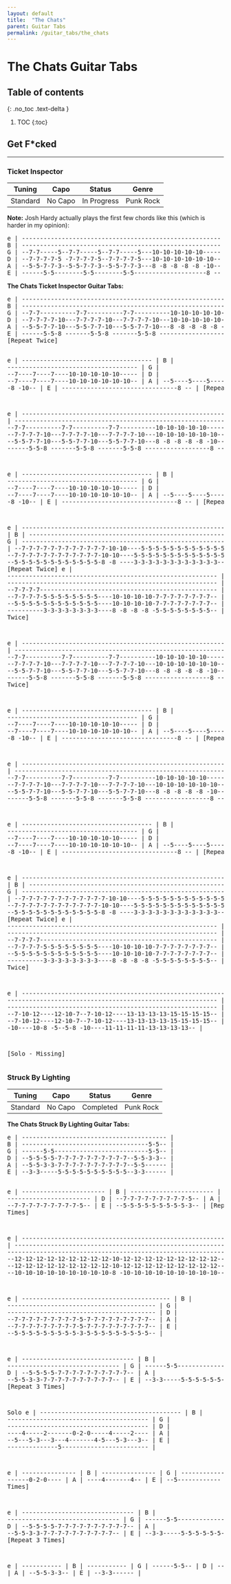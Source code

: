 ```yaml
---
layout: default
title:  "The Chats"
parent: Guitar Tabs
permalink: /guitar_tabs/the_chats
---
```

<h1>The Chats Guitar Tabs</h1> 

## Table of contents
{: .no_toc .text-delta }

1. TOC
{:toc}

## Get F*cked
---------------------------------------------------------------
### Ticket Inspector  

| Tuning | Capo | Status | Genre |  
|:------:|:----:|:------:|:-----:|  
| Standard | No Capo | <span class="label label-yellow">In Progress</span> | Punk Rock |  

**Note:** Josh Hardy actually plays the first few chords like this (which is harder in my opinion):  
<div class="code-example" markdown="1">
<pre class="fs-2 fw-400 ls-2 lh-0.5 text-mono">
e | ------------------------------------------------------- |
B | ------------------------------------------------------- |
G | --7-7-----5--7-7-----5--7-7-----5---10-10-10-10-10----- |
D | --7-7-7-7-5 -7-7-7-7-5--7-7-7-7-5---10-10-10-10-10-10-- |
A | --5-5-7-7-3--5-5-7-7-3--5-5-7-7-3---8 -8 -8 -8 -8 -10-- |
E | ------5-5--------5-5--------5-5--------------------8 -- |
</pre>
</div>  

**The Chats Ticket Inspector Guitar Tabs:**  
<div class="code-example" markdown="1">
<pre class="fs-2 fw-400 ls-2 lh-0.5 text-mono">
e | ------------------------------------------------------------ |
B | ------------------------------------------------------------ |
G | --7-7----------7-7----------7-7----------10-10-10-10-10----- |
D | --7-7-7-7-10---7-7-7-7-10---7-7-7-7-10---10-10-10-10-10-10-- |
A | --5-5-7-7-10---5-5-7-7-10---5-5-7-7-10---8 -8 -8 -8 -8 -10-- |
E | ------5-5-8 -------5-5-8 -------5-5-8 ------------------8 -- |
[Repeat Twice]

e | ------------------------------------ |
B | ------------------------------------ |
G | --7----7----7----10-10-10-10-10----- |
D | --7----7----7----10-10-10-10-10-10-- |
A | --5----5----5----8 -8 -8 -8 -8 -10-- |
E | --------------------------------8 -- |
[Repeat Twice]

e | ------------------------------------------------------------ |
B | ------------------------------------------------------------ |
G | --7-7----------7-7----------7-7----------10-10-10-10-10----- |
D | --7-7-7-7-10---7-7-7-7-10---7-7-7-7-10---10-10-10-10-10-10-- |
A | --5-5-7-7-10---5-5-7-7-10---5-5-7-7-10---8 -8 -8 -8 -8 -10-- |
E | ------5-5-8 -------5-5-8 -------5-5-8 ------------------8 -- |

e | ------------------------------------ |
B | ------------------------------------ |
G | --7----7----7----10-10-10-10-10----- |
D | --7----7----7----10-10-10-10-10-10-- |
A | --5----5----5----8 -8 -8 -8 -8 -10-- |
E | --------------------------------8 -- |
[Repeat Twice]

e | ---------------------------------------------------------------- |
B | ---------------------------------------------------------------- |
G | -----------------------------------------------------------7-7-- |
D | --7-7-7-7-7-7-7-7-7-7-7-7-10-10----5-5-5-5-5-5-5-5-5-5-5-5-7-7-- |
A | --7-7-7-7-7-7-7-7-7-7-7-7-10-10----5-5-5-5-5-5-5-5-5-5-5-5-5-5-- |
E | --5-5-5-5-5-5-5-5-5-5-5-5-8 -8 ----3-3-3-3-3-3-3-3-3-3-3-3------ |
[Repeat Twice]
e | ---------------------------------------------------------- |
B | ---------------------------------------------------------- |
G | --7-7-7-7------------------------------------------------- |
D | --7-7-7-7-5-5-5-5-5-5-5-5----10-10-10-10-7-7-7-7-7-7-7-7-- |
A | --5-5-5-5-5-5-5-5-5-5-5-5----10-10-10-10-7-7-7-7-7-7-7-7-- |
E | ----------3-3-3-3-3-3-3-3----8 -8 -8 -8 -5-5-5-5-5-5-5-5-- |
[Repeat Twice]

e | ------------------------------------------------------------ |
B | ------------------------------------------------------------ |
G | --7-7----------7-7----------7-7----------10-10-10-10-10----- |
D | --7-7-7-7-10---7-7-7-7-10---7-7-7-7-10---10-10-10-10-10-10-- |
A | --5-5-7-7-10---5-5-7-7-10---5-5-7-7-10---8 -8 -8 -8 -8 -10-- |
E | ------5-5-8 -------5-5-8 -------5-5-8 ------------------8 -- |
[Repeat Twice]

e | ------------------------------------ |
B | ------------------------------------ |
G | --7----7----7----10-10-10-10-10----- |
D | --7----7----7----10-10-10-10-10-10-- |
A | --5----5----5----8 -8 -8 -8 -8 -10-- |
E | --------------------------------8 -- |
[Repeat Twice]

e | ------------------------------------------------------------ |
B | ------------------------------------------------------------ |
G | --7-7----------7-7----------7-7----------10-10-10-10-10----- |
D | --7-7-7-7-10---7-7-7-7-10---7-7-7-7-10---10-10-10-10-10-10-- |
A | --5-5-7-7-10---5-5-7-7-10---5-5-7-7-10---8 -8 -8 -8 -8 -10-- |
E | ------5-5-8 -------5-5-8 -------5-5-8 ------------------8 -- |

e | ------------------------------------ |
B | ------------------------------------ |
G | --7----7----7----10-10-10-10-10----- |
D | --7----7----7----10-10-10-10-10-10-- |
A | --5----5----5----8 -8 -8 -8 -8 -10-- |
E | --------------------------------8 -- |
[Repeat Twice]

e | ---------------------------------------------------------------- |
B | ---------------------------------------------------------------- |
G | -----------------------------------------------------------7-7-- |
D | --7-7-7-7-7-7-7-7-7-7-7-7-10-10----5-5-5-5-5-5-5-5-5-5-5-5-7-7-- |
A | --7-7-7-7-7-7-7-7-7-7-7-7-10-10----5-5-5-5-5-5-5-5-5-5-5-5-5-5-- |
E | --5-5-5-5-5-5-5-5-5-5-5-5-8 -8 ----3-3-3-3-3-3-3-3-3-3-3-3------ |
[Repeat Twice]
e | ---------------------------------------------------------- |
B | ---------------------------------------------------------- |
G | --7-7-7-7------------------------------------------------- |
D | --7-7-7-7-5-5-5-5-5-5-5-5----10-10-10-10-7-7-7-7-7-7-7-7-- |
A | --5-5-5-5-5-5-5-5-5-5-5-5----10-10-10-10-7-7-7-7-7-7-7-7-- |
E | ----------3-3-3-3-3-3-3-3----8 -8 -8 -8 -5-5-5-5-5-5-5-5-- |
[Repeat Twice]

e | ---------------------------------------------------------- |
B | ---------------------------------------------------------- |
G | ---------------------------------------------------------- |
D | --7-10-12----12-10-7--7-10-12----13-13-13-13-15-15-15-15-- |
A | --7-10-12----12-10-7--7-10-12----13-13-13-13-15-15-15-15-- |
E | --5-8 -10----10-8 -5--5-8 -10----11-11-11-11-13-13-13-13-- |

[Solo - Missing]
</pre>
</div>

### Struck By Lighting  

| Tuning | Capo | Status | Genre |  
|:------:|:----:|:------:|:-----:|  
| Standard | No Capo | <span class="label label-green">Completed</span> | Punk Rock |  

**The Chats Struck By Lighting Guitar Tabs:**  
<div class="code-example" markdown="1">
<pre class="fs-2 fw-400 ls-2 lh-0.5 text-mono">
e | ---------------------------------------- |
B | -----------------------------------5-5-- |
G | ------5-5--------------------------5-5-- |
D | --5-5-5-5-7-7-7-7-7-7-7-7-7-7--5-5-3-3-- |
A | --5-5-3-3-7-7-7-7-7-7-7-7-7-7--5-5------ |
E | --3-3-----5-5-5-5-5-5-5-5-5-5--3-3------ |

e | ----------------------- |
B | ----------------------- |
G | ----------------------- |
D | --7-7-7-7-7-7-7-7-7-5-- |
A | --7-7-7-7-7-7-7-7-7-5-- |
E | --5-5-5-5-5-5-5-5-5-3-- |
[Repeat 6 Times]

e | ------------------------------------------------------------ |
B | ------------------------------------------------------------ |
G | ------------------------------------------------------------ |
D | --12-12-12-12-12-12-12-12-12-10-12-12-12-12-12-12-12-12-12-- |
A | --12-12-12-12-12-12-12-12-12-10-12-12-12-12-12-12-12-12-12-- |
E | --10-10-10-10-10-10-10-10-10-8 -10-10-10-10-10-10-10-10-10-- |

e | ----------------------------------------- |
B | ----------------------------------------- |
G | ----------------------------------------- |
D | --7-7-7-7-7-7-7-7-7-5-7-7-7-7-7-7-7-7-7-- |
A | --7-7-7-7-7-7-7-7-7-5-7-7-7-7-7-7-7-7-7-- |
E | --5-5-5-5-5-5-5-5-5-3-5-5-5-5-5-5-5-5-5-- |

e | ------------------------------- |
B | ------------------------------- |
G | ------5-5---------------------- |
D | --5-5-5-5-7-7-7-7-7-7-7-7-7-7-- |
A | --5-5-3-3-7-7-7-7-7-7-7-7-7-7-- |
E | --3-3-----5-5-5-5-5-5-5-5-5-5-- |
[Repeat 3 Times] 

Solo
e | --------------------------------------- |
B | --------------------------------------- |
G | --------------------------------------- |
D | ----4-----2-------0-2-0-----4-----2---- |
A | --5---5-3---3---4-------4-5---5-3---3-- |
E | --------------5------------------------ |

e | --------------- |
B | --------------- |
G | --------------- |
D | ------0-2-0---- |
A | ----4-------4-- |
E | --5------------ |
[Repeat 5 Times]

e | ------------------------------- |
B | ------------------------------- |
G | ------5-5---------------------- |
D | --5-5-5-5-7-7-7-7-7-7-7-7-7-7-- |
A | --5-5-3-3-7-7-7-7-7-7-7-7-7-7-- |
E | --3-3-----5-5-5-5-5-5-5-5-5-5-- |
[Repeat 3 Times]

e | ----------- |
B | ----------- |
G | ------5-5-- |
D | --5-5-5-5-- |
A | --5-5-3-3-- |
E | --3-3------ |
</pre>
</div>